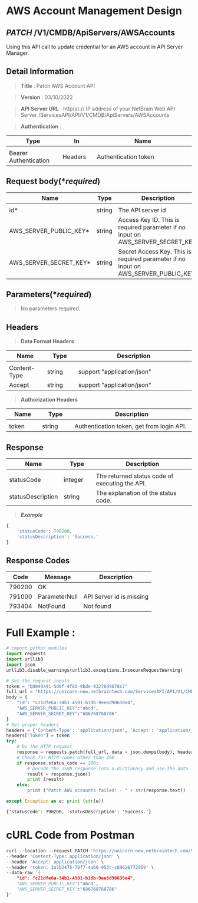 
# AWS Account Management Design

## ***PATCH*** /V1/CMDB/ApiServers/AWSAccounts
Using this API call to update credential for an AWS account in API Server Manager.

## Detail Information

> **Title** : Patch AWS Account API<br>

> **Version** : 03/10/2022

> **API Server URL** : http(s):// IP address of your NetBrain Web API Server /ServicesAPI/API/V1/CMDB/ApiServers/AWSAccounts

> **Authentication** : 

|**Type**|**In**|**Name**|
|------|------|------|
|<img width=100/>|<img width=100/>|<img width=500/>|
|Bearer Authentication| Headers | Authentication token | 

## Request body(****required***)

|**Name**|**Type**|**Description**|
|------|------|------|
|<img width=100/>|<img width=100/>|<img width=500/>|
|id* | string  |  The API server id |
|AWS_SERVER_PUBLIC_KEY*|string|Access Key ID. This is required parameter if no input on AWS_SERVER_SECRET_KEY.|
|AWS_SERVER_SECRET_KEY*|string|Secret Access Key. This is required parameter if no input on AWS_SERVER_PUBLIC_KEY.|

## Parameters(****required***)

> No parameters required.

## Headers

> **Data Format Headers**

|**Name**|**Type**|**Description**|
|------|------|------|
|<img width=100/>|<img width=100/>|<img width=500/>|
| Content-Type | string  | support "application/json" |
| Accept | string  | support "application/json" |

> **Authorization Headers**

|**Name**|**Type**|**Description**|
|------|------|------|
|<img width=100/>|<img width=100/>|<img width=500/>|
| token | string  | Authentication token, get from login API. |


## Response

|**Name**|**Type**|**Description**|
|------|------|------|
|<img width=100/>|<img width=100/>|<img width=500/>|
|statusCode| integer | The returned status code of executing the API.  |
|statusDescription| string | The explanation of the status code. |

> ***Example***
```python
{
	'statusCode': 790200, 
	'statusDescription': 'Success.'
}

```
## Response Codes
|**Code**|**Message**|**Description**|
|------|------|------|
| 790200 | OK |  |
| 791000 | ParameterNull | API Server id is missing|
| 793404 | NotFound | Not found|

# Full Example :

```python
# import python modules 
import requests
import urllib3
import json
urllib3.disable_warnings(urllib3.exceptions.InsecureRequestWarning)

# Set the request inputs
token = "b0049a91-5d6f-4f8d-9bde-43270d9678c7"
full_url = "https://unicorn-new.netbraintech.com/ServicesAPI/API/V1/CMDB/ApiServers/AWSAccounts"
body = {
    "id": "c21dfe6a-34b1-4501-b1db-9ee6d90630e4",
    "AWS_SERVER_PUBLIC_KEY":"abcd",
    "AWS_SERVER_SECRET_KEY":"686768768786"
}
# Set proper headers
headers = {'Content-Type': 'application/json', 'Accept': 'application/json'}
headers["Token"] = token
try:
    # Do the HTTP request
    response = requests.patch(full_url, data = json.dumps(body), headers=headers, verify=False)
    # Check for HTTP codes other than 200
    if response.status_code == 200:
        # Decode the JSON response into a dictionary and use the data
        result = response.json()
        print (result)
    else:
        print ("Patch AWS accounts failed! - " + str(response.text))

except Exception as e: print (str(e))

```
	{'statusCode': 790200, 'statusDescription': 'Success.'}

# cURL Code from Postman
```python
curl --location --request PATCH 'https://unicorn-new.netbraintech.com/ServicesAPI/API/V1/CMDB/ApiServers/AWSAccounts' \
--header 'Content-Type: application/json' \
--header 'Accept: application/json' \
--header 'token: 3a7b2475-70f7-4a60-953c-c69626772959' \
--data-raw '{
    "id": "c21dfe6a-34b1-4501-b1db-9ee6d90630e4",
    "AWS_SERVER_PUBLIC_KEY":"abcd",
    "AWS_SERVER_SECRET_KEY":"686768768786"
}'
```
